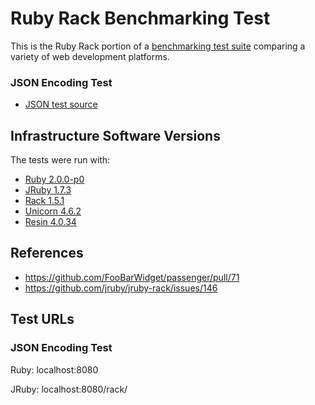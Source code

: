 # Ruby Rack Benchmarking Test

This is the Ruby Rack portion of a [benchmarking test suite](../) comparing a variety of web development platforms.

### JSON Encoding Test
* [JSON test source](config.ru)


## Infrastructure Software Versions
The tests were run with:

* [Ruby 2.0.0-p0](http://www.ruby-lang.org/)
* [JRuby 1.7.3](http://jruby.org/)
* [Rack 1.5.1](http://rack.github.com/)
* [Unicorn 4.6.2](http://unicorn.bogomips.org/)
* [Resin 4.0.34](http://www.caucho.com/)

## References
* https://github.com/FooBarWidget/passenger/pull/71
* https://github.com/jruby/jruby-rack/issues/146

## Test URLs
### JSON Encoding Test

Ruby:
localhost:8080

JRuby:
localhost:8080/rack/

